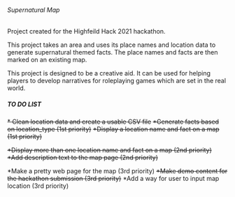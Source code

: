 ###### Supernatural Map

Project created for the Highfeild Hack 2021 hackathon.

This project takes an area and uses its place names and location data to generate supernatural themed facts. The place names and facts are then marked on an existing map.

This project is designed to be a creative aid. It can be used for helping players to develop narratives for roleplaying games which are set in the real world.

##### TO DO LIST

~~* Clean location data and create a usable CSV file~~
~~*Generate facts based on location_type (1st priority)~~
~~*Display a location name and fact on a map (1st priority)~~

~~*Display more than one location name and fact on a map (2nd priority)
*Add description text to the map page (2nd priority)~~

*Make a pretty web page for the map (3rd priority)
~~*Make demo content for the hackathon submission (3rd priority)~~
*Add a way for user to input map location (3rd priority)
